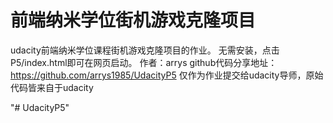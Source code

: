 
前端纳米学位街机游戏克隆项目
===============================
udacity前端纳米学位课程街机游戏克隆项目的作业。
无需安装，点击P5/index.html即可在网页启动。
作者：arrys
github代码分享地址：https://github.com/arrys1985/UdacityP5
仅作为作业提交给udacity导师，原始代码皆来自于udacity

"# UdacityP5" 
